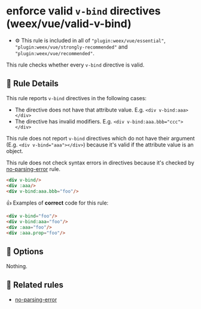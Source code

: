 # enforce valid `v-bind` directives (weex/vue/valid-v-bind)

- :gear: This rule is included in all of `"plugin:weex/vue/essential"`, `"plugin:weex/vue/strongly-recommended"` and `"plugin:weex/vue/recommended"`.

This rule checks whether every `v-bind` directive is valid.

## :book: Rule Details

This rule reports `v-bind` directives in the following cases:

- The directive does not have that attribute value. E.g. `<div v-bind:aaa></div>`
- The directive has invalid modifiers. E.g. `<div v-bind:aaa.bbb="ccc"></div>`

This rule does not report `v-bind` directives which do not have their argument (E.g. `<div v-bind="aaa"></div>`) because it's valid if the attribute value is an object.

This rule does not check syntax errors in directives because it's checked by [no-parsing-error] rule.

```html
<div v-bind/>
<div :aaa/>
<div v-bind:aaa.bbb="foo"/>
```

:+1: Examples of **correct** code for this rule:

```html
<div v-bind="foo"/>
<div v-bind:aaa="foo"/>
<div :aaa="foo"/>
<div :aaa.prop="foo"/>
```

## :wrench: Options

Nothing.

## :couple: Related rules

- [no-parsing-error]


[no-parsing-error]: no-parsing-error.md
